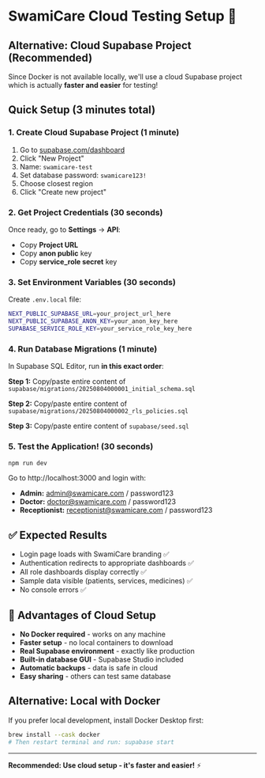 # SwamiCare Cloud Testing Setup 🚀

## Alternative: Cloud Supabase Project (Recommended)

Since Docker is not available locally, we'll use a cloud Supabase project which is actually **faster and easier** for testing!

## Quick Setup (3 minutes total)

### 1. Create Cloud Supabase Project (1 minute)
1. Go to [supabase.com/dashboard](https://supabase.com/dashboard)
2. Click "New Project"
3. Name: `swamicare-test`
4. Set database password: `swamicare123!`
5. Choose closest region
6. Click "Create new project"

### 2. Get Project Credentials (30 seconds)
Once ready, go to **Settings** → **API**:
- Copy **Project URL**
- Copy **anon public** key
- Copy **service_role secret** key

### 3. Set Environment Variables (30 seconds)
Create `.env.local` file:
```bash
NEXT_PUBLIC_SUPABASE_URL=your_project_url_here
NEXT_PUBLIC_SUPABASE_ANON_KEY=your_anon_key_here
SUPABASE_SERVICE_ROLE_KEY=your_service_role_key_here
```

### 4. Run Database Migrations (1 minute)
In Supabase SQL Editor, run **in this exact order**:

**Step 1:** Copy/paste entire content of `supabase/migrations/20250804000001_initial_schema.sql`

**Step 2:** Copy/paste entire content of `supabase/migrations/20250804000002_rls_policies.sql`

**Step 3:** Copy/paste entire content of `supabase/seed.sql`

### 5. Test the Application! (30 seconds)
```bash
npm run dev
```

Go to http://localhost:3000 and login with:
- **Admin:** admin@swamicare.com / password123
- **Doctor:** doctor@swamicare.com / password123  
- **Receptionist:** receptionist@swamicare.com / password123

## ✅ Expected Results
- Login page loads with SwamiCare branding ✅
- Authentication redirects to appropriate dashboards ✅
- All role dashboards display correctly ✅
- Sample data visible (patients, services, medicines) ✅
- No console errors ✅

## 🎯 Advantages of Cloud Setup
- **No Docker required** - works on any machine
- **Faster setup** - no local containers to download
- **Real Supabase environment** - exactly like production
- **Built-in database GUI** - Supabase Studio included
- **Automatic backups** - data is safe in cloud
- **Easy sharing** - others can test same database

## Alternative: Local with Docker
If you prefer local development, install Docker Desktop first:
```bash
brew install --cask docker
# Then restart terminal and run: supabase start
```

---
**Recommended: Use cloud setup - it's faster and easier!** ⚡